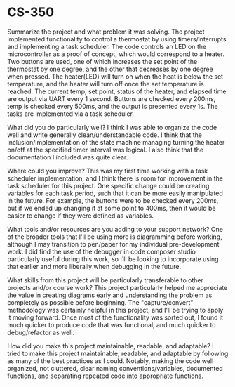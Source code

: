 # CS-350
Summarize the project and what problem it was solving.
  The project implemented functionality to control a thermostat by using timers/interrupts and implementing a task scheduler. The code controls an LED on     the microcontroller as a proof of concept, which would correspond to a heater. Two buttons are used, one of which increases 
  the set point of the thermostat by one degree, and the other that decreases by one degree when pressed. The heater(LED) will turn on when the heat is       below the set temperature, and the heater will turn off once the set temperature is reached. The current temp, set point, status of the heater, and         elapsed time are output via UART every 1 second. Buttons are checked every 200ms, temp is checked every 500ms, and the output is presented every 1s. The   tasks are implemented via a task scheduler.
  
What did you do particularly well?
  I think I was able to organize the code well and write generally clean/understandable code. I think that the inclusion/implementation of the state         machine managing turning the heater on/off at the specified timer interval was logical. I also think that the documentation I included was quite clear.
  
Where could you improve?
  This was my first time working with a task scheduler implementation, and I think there is room for improvement in the task scheduler for this project.     One specific change could be creating variables for each task period, such that it can be more easily manipulated in the future. For example, the            buttons were to be checked every 200ms, but if we ended up changing it at some point to 400ms, then it would be easier to change if they were defined
  as variables.
  
What tools and/or resources are you adding to your support network?
  One of the broader tools that I'll be using more is diagramming before working, although I may transition to pen/paper for my individual pre-development   work. I did find the use of the debugger in code composer studio particularly useful during this work, so I'll be looking to incorporate using that
  earlier and more liberally when debugging in the future.

What skills from this project will be particularly transferable to other projects and/or course work?
  This project particularly helped me appreciate the value in creating diagrams early and understanding the problem as completely as possible before
  beginning. The "capture/convert" methodology was certainly helpful in this project, and I'll be trying to apply it moving forward. Once most of the 
  functionality was sorted out, I found it much quicker to produce code that was functional, and much quicker to debug/refactor as well.

How did you make this project maintainable, readable, and adaptable?
  I tried to make this project maintainable, readable, and adaptable by following as many of the best practices as I could. Notably, making the code well 
  organized, not cluttered, clear naming conventions/variables, documented functions, and separating repeated code into appropriate functions.
